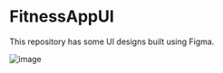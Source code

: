 # FitnessAppUI
This repository has some UI designs built using Figma.

![image](https://user-images.githubusercontent.com/67185084/226109397-48080fd7-7ea3-4596-aad0-3c8d7a2b7b80.png)

